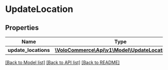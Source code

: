 # UpdateLocation

## Properties
Name | Type | Description | Notes
------------ | ------------- | ------------- | -------------
**update_locations** | [**\VoloCommerce\Api\v1\Model\UpdateLocationBean[]**](UpdateLocationBean.md) |  | [optional] 

[[Back to Model list]](../README.md#documentation-for-models) [[Back to API list]](../README.md#documentation-for-api-endpoints) [[Back to README]](../README.md)


